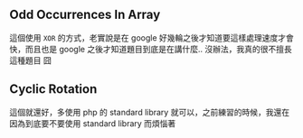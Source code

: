 ## Odd Occurrences In Array
這個使用 `XOR` 的方式，老實說是在 google 好幾輪之後才知道要這樣處理速度才會快，而且也是 google 之後才知道題目到底是在講什麼..
沒辦法，我真的很不擅長這種題目 囧

## Cyclic Rotation
這個就還好，多使用 php 的 standard library 就可以，之前練習的時候，我還在因為到底要不要使用 standard library 而煩惱著